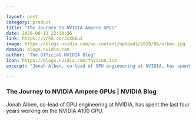 ```yaml
---

layout: post
category: product
title: "The Journey to NVIDIA Ampere GPUs"
date: 2020-06-11 22:10:36
link: https://vrhk.co/3cXkEu2
image: https://blogs.nvidia.com/wp-content/uploads/2020/06/alben.jpg
domain: blogs.nvidia.com
author: "The Official NVIDIA Blog"
icon: https://blogs.nvidia.com/favicon.ico
excerpt: "Jonah Alben, co-lead of GPU engineering at NVIDIA, has spent the last four years working on the NVIDIA A100 GPU."

---
```


### The Journey to NVIDIA Ampere GPUs | NVIDIA Blog

Jonah Alben, co-lead of GPU engineering at NVIDIA, has spent the last four years working on the NVIDIA A100 GPU.
